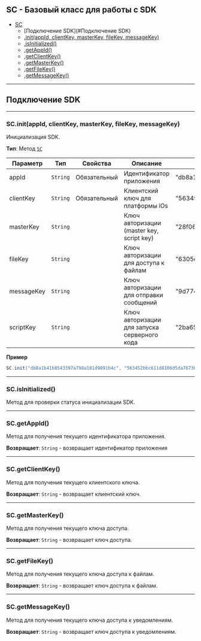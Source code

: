 <a name="SC"></a>

## SС - Базовый класс для работы с SDK
* [SC](#SC)
	* [Подключение SDK](#Подключение SDK)
    * [.init(appId, clientKey, masterKey, fileKey, messageKey)](#SC+init)
    * [.isInitialized()](#SC+isInitialized)
    * [.getAppId()](#SC+getAppId)
    * [.getClientKey()](#SC+getClientKey)
    * [.getMasterKey()](#SC+getMasterKey)
    * [.getFileKey()](#SC+getFileKey)
    * [.getMessageKey()](#SC+getMessageKey)

----------------------------------------------------------------------------------------------
<a name="Подключение SDK"></a>

## Подключение SDK


----------------------------------------------------------------------------------------------
<a name="SC+initWith"></a>

### SC.init(appId, clientKey, masterKey, fileKey, messageKey)

Инициализация SDK. 

**Тип**: Метод <code>[SC](#SC)</code>  

| Параметр | Тип | Свойства | Описание | Пример знаычения |
| --- | --- | --- | --- | --- |
| appId | <code>String</code> | Обязательный | Идентификатор приложения | "db8a1b41b8543397a798a181d9891b4c" |
| clientKey  | <code>String</code> | Обязательный | Клиентский ключ для платформы iOs | "563452bbc611d8106d5da767365897de" |
| masterKey  | <code>String</code> |  | Ключ авторизации (master key, script key) | "28f06b89b62165c33de55265166d8781"  |
| fileKey    | <code>String</code> |  | Ключ авторизации для доступа к файлам | "6305ee7ac8023191a333d9267f1a07e8" |
| messageKey | <code>String</code> |  | Ключ авторизации для отправки сообщений |  "9d774f6fa704f192e6aef53933f44e4f" |
| scriptKey  | <code>String</code> |  | Ключ авторизации для запуска серверного кода |  "2ba656a564e8e3868356318cb64a9d6d" |

**Пример**  

```Java
SC.init("db8a1b41b8543397a798a181d9891b4c", "563452bbc611d8106d5da767365897de", null, null, null);
```
----------------------------------------------------------------------------------------------
<a name="SC+isInitialized"></a>

### SC.isInitialized()

Метод для проверки статуса инициализации SDK.

----------------------------------------------------------------------------------------------

<a name="SC+getAppId"></a>

### SC.getAppId()

Метод для получения текущего идентификатора приложения.

**Возвращает**: <code>String</code> - возвращает идентификатор приложения

----------------------------------------------------------------------------------------------

<a name="SC+getClientKey"></a>

### SC.getClientKey()

Метод для получения текущего клиентского ключа.


**Возвращает**: <code>String</code> - возвращает клиентский ключ.


----------------------------------------------------------------------------------------------

<a name="SC+getMasterKey"></a>

### SC.getMasterKey()

Метод для получения текущего ключа доступа.


**Возвращает**: <code>String</code> - возвращает ключ доступа.

----------------------------------------------------------------------------------------------

<a name="SC+getFileKey"></a>

### SC.getFileKey()

Метод для получения текущего ключа доступа к файлам.


**Возвращает**: <code>String</code> - возвращает ключ доступа к файлам.

----------------------------------------------------------------------------------------------

<a name="SC+getMessageKey"></a>

### SC.getMessageKey()

Метод для получения текущего ключа доступа к уведомлениям.

**Возвращает**: <code>String</code> - возвращает ключ доступа к уведомлениям.
